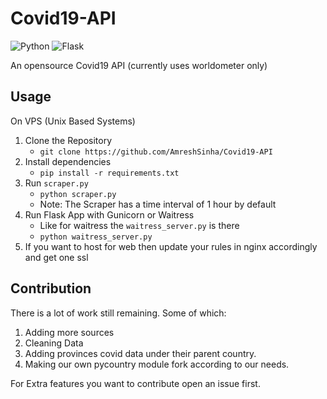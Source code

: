 ﻿# Covid19-API
![Python](https://img.shields.io/badge/python-3670A0?style=for-the-badge&logo=python&logoColor=ffdd54) ![Flask](https://img.shields.io/badge/flask-%23000.svg?style=for-the-badge&logo=flask&logoColor=white) 

An opensource Covid19 API (currently uses worldometer only)

## Usage

On VPS (Unix Based Systems)
1. Clone the Repository
    + `git clone https://github.com/AmreshSinha/Covid19-API`
2. Install dependencies
    + `pip install -r requirements.txt`
2. Run `scraper.py`
    + `python scraper.py`
    + Note: The Scraper has a time interval of 1 hour by default
3. Run Flask App with Gunicorn or Waitress
    + Like for waitress the `waitress_server.py` is there
    + `python waitress_server.py`
4. If you want to host for web then update your rules in nginx accordingly and get one ssl

## Contribution

There is a lot of work still remaining. Some of which:
1. Adding more sources
2. Cleaning Data
3. Adding provinces covid data under their parent country.
4. Making our own pycountry module fork according to our needs.

For Extra features you want to contribute open an issue first.
